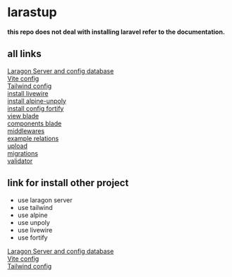 # larastup  

**this repo does not deal with installing laravel refer to the documentation.**

## all links

[Laragon Server and config database](https://github.com/woopear/larastup/blob/main/documentation/database-laragon.md)  
[Vite config](https://github.com/woopear/larastup/blob/main/documentation/config-vite.md)  
[Tailwind config](https://github.com/woopear/larastup/blob/main/documentation/tailwind-css-basic.md)   
[install livewire](https://github.com/woopear/larastup/blob/main/documentation/livewire.md)   
[install alpine-unpoly](https://github.com/woopear/larastup/blob/main/documentation/alpine-unpoly.md)   
[install config fortify](https://github.com/woopear/larastup/blob/main/documentation/fortify.md)   
[view blade](https://github.com/woopear/larastup/blob/main/documentation/view-blade.md)   
[components blade](https://github.com/woopear/larastup/blob/main/documentation/component-blade.md)   
[middlewares](https://github.com/woopear/larastup/blob/main/documentation/middleware.md)   
[example relations](https://github.com/woopear/larastup/blob/main/documentation/relationship.md)   
[upload](https://github.com/woopear/larastup/blob/main/documentation/upload-file.md)   
[migrations](https://github.com/woopear/larastup/blob/main/documentation/migration.md)      
[validator](https://github.com/woopear/larastup/blob/main/documentation/validator.md)   

## link for install other project  

- use laragon server  
- use tailwind  
- use alpine  
- use unpoly  
- use livewire  
- use fortify  

[Laragon Server and config database](https://github.com/woopear/larastup/blob/main/documentation/database-laragon.md)  
[Vite config](https://github.com/woopear/larastup/blob/main/documentation/config-vite.md)  
[Tailwind config](https://github.com/woopear/larastup/blob/main/documentation/tailwind-css-basic.md)   

